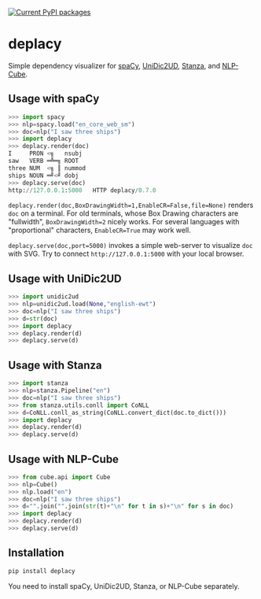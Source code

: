 [![Current PyPI packages](https://badge.fury.io/py/deplacy.svg)](https://pypi.org/project/deplacy/)

# deplacy

Simple dependency visualizer for [spaCy](https://spacy.io/), [UniDic2UD](https://pypi.org/project/unidic2ud), [Stanza](https://stanfordnlp.github.io/stanza), and [NLP-Cube](https://github.com/Adobe/NLP-Cube).

## Usage with spaCy

```py
>>> import spacy
>>> nlp=spacy.load("en_core_web_sm")
>>> doc=nlp("I saw three ships")
>>> import deplacy
>>> deplacy.render(doc)
I     PRON <╗   nsubj
saw   VERB ═╩═╗ ROOT
three NUM  <╗ ║ nummod
ships NOUN ═╝<╝ dobj
>>> deplacy.serve(doc)
http://127.0.0.1:5000   HTTP deplacy/0.7.0
```

`deplacy.render(doc,BoxDrawingWidth=1,EnableCR=False,file=None)` renders `doc` on a terminal. For old terminals, whose Box Drawing characters are "fullwidth", `BoxDrawingWidth=2` nicely works. For several languages with "proportional" characters, `EnableCR=True` may work well.

`deplacy.serve(doc,port=5000)` invokes a simple web-server to visualize `doc` with SVG. Try to connect `http://127.0.0.1:5000` with your local browser.

## Usage with UniDic2UD

```py
>>> import unidic2ud
>>> nlp=unidic2ud.load(None,"english-ewt")
>>> doc=nlp("I saw three ships")
>>> d=str(doc)
>>> import deplacy
>>> deplacy.render(d)
>>> deplacy.serve(d)
```

## Usage with Stanza

```py
>>> import stanza
>>> nlp=stanza.Pipeline("en")
>>> doc=nlp("I saw three ships")
>>> from stanza.utils.conll import CoNLL
>>> d=CoNLL.conll_as_string(CoNLL.convert_dict(doc.to_dict()))
>>> import deplacy
>>> deplacy.render(d)
>>> deplacy.serve(d)
```

## Usage with NLP-Cube

```py
>>> from cube.api import Cube
>>> nlp=Cube()
>>> nlp.load("en")
>>> doc=nlp("I saw three ships")
>>> d="".join("".join(str(t)+"\n" for t in s)+"\n" for s in doc)
>>> import deplacy
>>> deplacy.render(d)
>>> deplacy.serve(d)
```

## Installation

```sh
pip install deplacy
```

You need to install spaCy, UniDic2UD, Stanza, or NLP-Cube separately.

